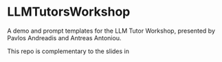# LLMTutorsWorkshop

A demo and prompt templates for the LLM Tutor Workshop, presented by Pavlos Andreadis and Antreas Antoniou. 

This repo is complementary to the slides in 